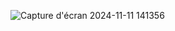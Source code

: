 ![Capture d'écran 2024-11-11 141356](https://github.com/user-attachments/assets/8c7d0c6c-7336-4047-901f-b96daee655a2)
